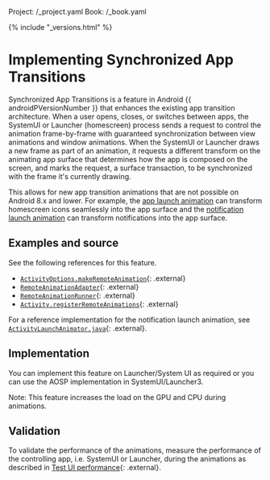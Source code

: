 Project: /_project.yaml
Book: /_book.yaml

{% include "_versions.html" %}

<!--
  Copyright 2018 The Android Open Source Project

  Licensed under the Apache License, Version 2.0 (the "License");
  you may not use this file except in compliance with the License.
  You may obtain a copy of the License at

      http://www.apache.org/licenses/LICENSE-2.0

  Unless required by applicable law or agreed to in writing, software
  distributed under the License is distributed on an "AS IS" BASIS,
  WITHOUT WARRANTIES OR CONDITIONS OF ANY KIND, either express or implied.
  See the License for the specific language governing permissions and
  limitations under the License.
-->

# Implementing Synchronized App Transitions

Synchronized App Transitions is a feature in Android {{ androidPVersionNumber }}
that enhances the existing app transition architecture. When a user opens,
closes, or switches between apps, the SystemUI or Launcher (homescreen) process
sends a request to control the animation frame-by-frame with guaranteed
synchronization between view animations and window animations. When the SystemUI
or Launcher draws a new frame as part of an animation, it requests a different
transform on the animating app surface that determines how the app is composed
on the screen, and marks the request, a surface transaction, to be synchronized
with the frame it's currently drawing.

This allows for new app transition animations that are not possible on Android
8.x and lower. For example, the
[app launch animation](/devices/tech/display/images/app-launch-animation.mp4)
can transform homescreen icons seamlessly into the app surface and the
[notification launch animation](/devices/tech/display/images/notification-launch-animation.mp4)
can transform notifications into the app surface.

## Examples and source

See the following references for this feature.

+   [`ActivityOptions.makeRemoteAnimation`](https://android.googlesource.com/platform/frameworks/base/+/master/core/java/android/app/ActivityOptions.java#844){: .external}  
+   [`RemoteAnimationAdapter`](https://android.googlesource.com/platform/frameworks/base/+/master/core/java/android/view/RemoteAnimationAdapter.java){: .external}  
+   [`RemoteAnimationRunner`](https://android.googlesource.com/platform/frameworks/base/+/master/core/java/android/view/IRemoteAnimationRunner.aidl){: .external}  
+   [`Activity.registerRemoteAnimations`](https://android.googlesource.com/platform/frameworks/base/+/master/core/java/android/app/Activity.java#7869){: .external}  

For a reference implementation for the notification launch animation, see
[`ActivityLaunchAnimator.java`](https://android.googlesource.com/platform/frameworks/base/+/master/packages/SystemUI/src/com/android/systemui/statusbar/notification/ActivityLaunchAnimator.java){: .external}.

## Implementation

You can implement this feature on Launcher/System UI as required or you can use
the AOSP implementation in SystemUI/Launcher3.

Note: This feature increases the load on the GPU and CPU during animations.

## Validation

To validate the performance of the animations, measure the performance of the
controlling app, i.e. SystemUI or Launcher, during the animations as described
in
[Test UI performance](https://developer.android.com/training/testing/performance){: .external}.
